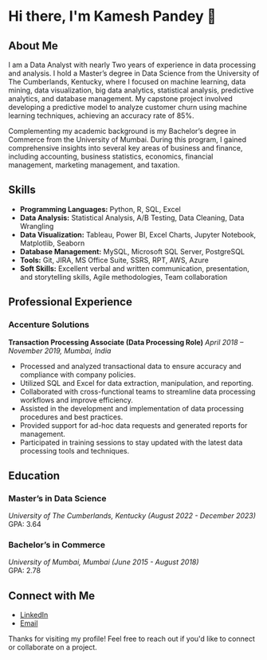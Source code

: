 # Hi there, I'm Kamesh Pandey 👋

## About Me
I am a Data Analyst with nearly Two years of experience in data processing and analysis. I hold a Master’s degree in Data Science from the University of The Cumberlands, Kentucky, where I focused on machine learning, data mining, data visualization, big data analytics, statistical analysis, predictive analytics, and database management. My capstone project involved developing a predictive model to analyze customer churn using machine learning techniques, achieving an accuracy rate of 85%.

Complementing my academic background is my Bachelor’s degree in Commerce from the University of Mumbai. During this program, I gained comprehensive insights into several key areas of business and finance, including accounting, business statistics, economics, financial management, marketing management, and taxation.

## Skills
- **Programming Languages:** Python, R, SQL, Excel
- **Data Analysis:** Statistical Analysis, A/B Testing, Data Cleaning, Data Wrangling
- **Data Visualization:** Tableau, Power BI, Excel Charts, Jupyter Notebook, Matplotlib, Seaborn
- **Database Management:** MySQL, Microsoft SQL Server, PostgreSQL
- **Tools:** Git, JIRA, MS Office Suite, SSRS, RPT, AWS, Azure
- **Soft Skills:** Excellent verbal and written communication, presentation, and storytelling skills, Agile methodologies, Team collaboration

## Professional Experience
### Accenture Solutions
**Transaction Processing Associate (Data Processing Role)**
*April 2018 – November 2019, Mumbai, India*

- Processed and analyzed transactional data to ensure accuracy and compliance with company policies.
- Utilized SQL and Excel for data extraction, manipulation, and reporting.
- Collaborated with cross-functional teams to streamline data processing workflows and improve efficiency.
- Assisted in the development and implementation of data processing procedures and best practices.
- Provided support for ad-hoc data requests and generated reports for management.
- Participated in training sessions to stay updated with the latest data processing tools and techniques.

## Education
### Master’s in Data Science
*University of The Cumberlands, Kentucky (August 2022 - December 2023)*  
GPA: 3.64

### Bachelor’s in Commerce
*University of Mumbai, Mumbai (June 2015 - August 2018)*  
GPA: 2.78

## Connect with Me
- [LinkedIn](https://www.linkedin.com/in/kamesh-pandey)
- [Email](mailto:kamesh.data75@gmail.com)

Thanks for visiting my profile! Feel free to reach out if you'd like to connect or collaborate on a project.
